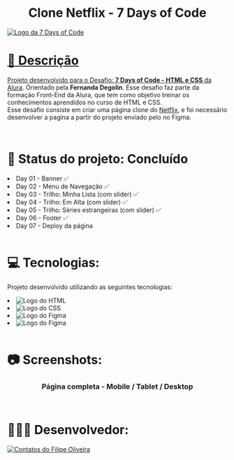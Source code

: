 <h1 align="center">Clone Netflix - 7 Days of Code</h1>

<a target="_blank" href="https://optimus-tech-jet.vercel.app">
<img align="center" src="https://github.com/filipe-oliveiradev/OptimusTech/assets/157177590/9c2672bf-a50a-4f32-87af-80313ac4651b" alt="Logo da 7 Days of Code">

</hr>
</hr>

# 📝 Descrição

   Projeto desenvolvido para o Desafio: <b>7 Days of Code - HTML e CSS</b> da <a href="https://www.alura.com.br">Alura<a/>. Orientado pela <b>Fernanda Degolin</b>. Esse desafio faz parte da formação Front-End da Alura, que tem como objetivo treinar os conhecimentos aprendidos no curso de HTML e CSS.
<br>
   Esse desafio consiste em criar uma página clone do <a href="https://www.netflix.com">Netflix<a/>, e foi necessário desenvolver a pagina a partir do projeto enviado pelo no Figma.

<br>

# 📌 Status do projeto: Concluído

<li> Day 01 - Banner ✅
<li> Day 02 - Menu de Navegação ✅
<li> Day 03 - Trilho: Minha Lista  (com slider) ✅
<li> Day 04 - Trilho: Em Alta  (com slider) ✅
<li> Day 05 - Trilho: Séries estrangeiras (com slider) ✅
<li> Day 06 - Footer  ✅
<li> Day 07 - Deploy da página
<br>
<br>


# 💻 Tecnologias:

Projeto desenvolvido utilizando as seguintes tecnologias:

<li> <img src="https://img.shields.io/badge/HTML5-E34F26?style=for-the-badge&logo=html5&logoColor=white" alt="Logo do HTML">
<li> <img src="https://img.shields.io/badge/CSS3-1572B6?style=for-the-badge&logo=css3&logoColor=white" alt="Logo do CSS">
<li> <img src="https://img.shields.io/badge/Figma-F24E1E?style=for-the-badge&logo=figma&logoColor=white" alt="Logo do Figma">
<li> <img src="https://img.shields.io/badge/GitHub-100000?style=for-the-badge&logo=github&logoColor=white" alt="Logo do Figma">
<br>
<br>

# 📷 Screenshots:

<div align="center">
<h3>Página completa - Mobile / Tablet / Desktop</h3><br>

</div>
      
</div>

# 👨🏻‍💻 Desenvolvedor:
<a target="_blank" href="https://www.linkedin.com/in/filipeoliveiradasilva/">
<img src="https://github.com/filipe-oliveiradev/aluraplus/assets/157177590/2f71879e-d9b9-4cb2-b89d-81586805a738" alt="Contatos do Filipe Oliveira"></a>
